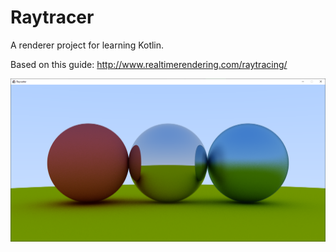 # Raytracer

A renderer project for learning Kotlin.

Based on this guide:
http://www.realtimerendering.com/raytracing/

![Example Render](/resources/render.PNG)
